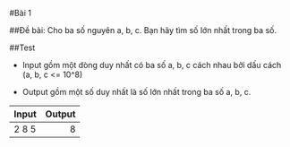 #Bài 1

##Đề bài: Cho ba số nguyên a, b, c. Bạn hãy tìm số lớn nhất trong ba số.

##Test
- Input gồm một dòng duy nhất có ba số a, b, c cách nhau bởi dấu cách (a, b, c <= 10^8)

- Output gồm một số duy nhất là số lớn nhất trong ba số a, b, c.

|Input|Output|
|:-------|-------:|
|2 8 5|8|